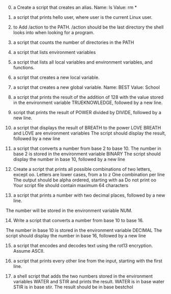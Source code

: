 0. a Create a script that creates an alias.
Name: ls
Value: rm *

1. a script that prints hello user, where user is the current Linux user.


2. to  Add /action to the PATH. /action should be the last directory the shell looks into when looking for a program.

3. a script that counts the number of directories in the PATH

4. a script that lists environment variables

5. a script that lists all local variables and environment variables, and functions.

6. a script that creates a new local variable.

7. a script that creates a new global variable.
Name: BEST
Value: School

8. a script that prints the result of the addition of 128 with the value stored in the environment variable TRUEKNOWLEDGE, followed by a new line.

9.  script that prints the result of POWER divided by DIVIDE, followed by a new line.

10. a script that displays the result of BREATH to the power LOVE
BREATH and LOVE are environment variables
The script should display the result, followed by a new line

11.  a script that converts a number from base 2 to base 10.
The number in base 2 is stored in the environment variable BINARY
The script should display the number in base 10, followed by a new line

12. Create a script that prints all possible combinations of two letters, except oo.
Letters are lower cases, from a to z
One combination per line
The output should be alpha ordered, starting with aa
Do not print oo
Your script file should contain maximum 64 characters

13.  a script that prints a number with two decimal places, followed by a new line.

The number will be stored in the environment variable NUM.

14. Write a script that converts a number from base 10 to base 16.

The number in base 10 is stored in the environment variable DECIMAL
The script should display the number in base 16, followed by a new line

15.  a script that encodes and decodes text using the rot13 encryption. Assume ASCII.

16. a script that prints every other line from the input, starting with the first line.

17. a shell script that adds the two numbers stored in the environment variables WATER and STIR and prints the result.
WATER is in base water
STIR is in base stir.
The result should be in base bestchol

